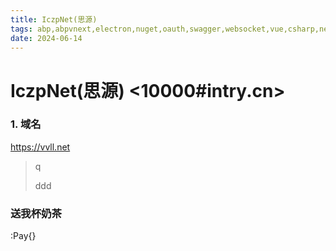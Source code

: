 ```yaml
---
title: IczpNet(思源)
tags: abp,abpvnext,electron,nuget,oauth,swagger,websocket,vue,csharp,netcore,nuxt,uniapp,flutter,dart,efcore,sql,mssql,edgdb,docker,k8s,github,git,ts,vs,vscode,miniprogram,androidstudio
date: 2024-06-14
---
```


# IczpNet(思源) &lt;10000#intry.cn&gt;

### 1. 域名

https://vvll.net

> q
>
> ddd

### 送我杯奶茶
:Pay{}
